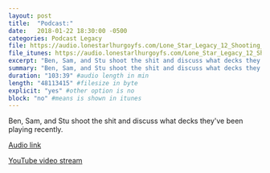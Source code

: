 ```yaml
---
layout: post
title:  "Podcast:"
date:   2018-01-22 18:30:00 -0500
categories: Podcast Legacy 
file: https://audio.lonestarlhurgoyfs.com/Lone_Star_Legacy_12_Shooting_the_shit_1_What_have_you_been_up_to.mp3
file_itunes: https://audio.lonestarlhurgoyfs.com/Lone_Star_Legacy_12_Shooting_the_shit_1_What_have_you_been_up_to.mp3
excerpt: "Ben, Sam, and Stu shoot the shit and discuss what decks they've been playing recently." 
summary: "Ben, Sam, and Stu shoot the shit and discuss what decks they've been playing recently."
duration: "103:39" #audio length in min
length: "48113415" #filesize in byte
explicit: "yes" #other option is no
block: "no" #means is shown in itunes
---
```


Ben, Sam, and Stu shoot the shit and discuss what decks they've been playing recently.

[Audio link](https://audio.lonestarlhurgoyfs.com/Lone_Star_Legacy_12_Shooting_the_shit_1_What_have_you_been_up_to.mp3)

[YouTube video stream](https://www.youtube.com/watch?v=aRiCfJAzupI)